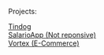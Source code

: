 Projects:

[Tindog](https://wdewonka.github.io/Tindog/)
<br>
[SalarioApp (Not reponsive)](https://wdewonka.github.io/SalarioApp/)
<br>
[Vortex (E-Commerce)](https://wdewonka.github.io/Vortex(E-Commerce))
